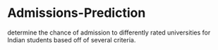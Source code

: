 # Admissions-Prediction

determine the chance of admission to differently rated universities for Indian students based off of several criteria.
